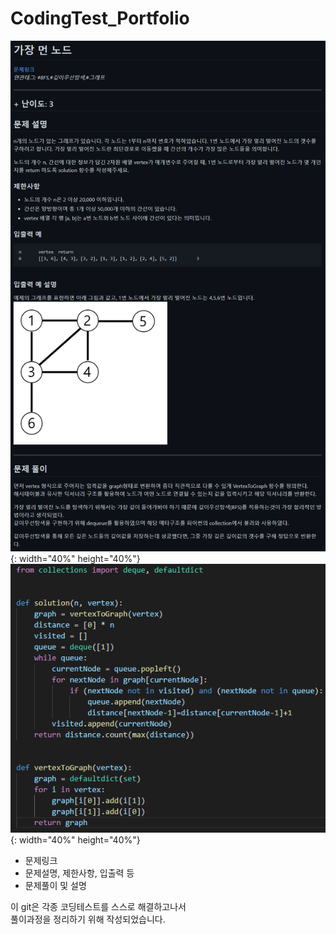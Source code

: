 # CodingTest_Portfolio

![ex1](./example1.png){: width="40%" height="40%"}
![ex2](./example2.png){: width="40%" height="40%"}

* 문제링크
* 문제설명, 제한사항, 입출력 등
* 문제풀이 및 설명 


이 git은 각종 코딩테스트를 스스로 해결하고나서  
풀이과정을 정리하기 위해 작성되었습니다.
